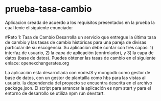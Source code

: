 # prueba-tasa-cambio
 
 Aplicacion creada de acuerdo a los requisitos presentados en la prueba la cual tenie el siguiente enunciado:

#Reto 1: Tasa de Cambio Desarrolla un servicio que entregue la última tasa de cambio y las tasas de cambio históricas para una pareja de divisas particular de su escogencia. Su aplicación debe contar con tres capas: 1) interfaz de usuario, 2) la capa de aplicación (controlador), y 3) la capa de datos (base de datos). Puedes obtener las tasas de cambio en el siguiente enlace: openexchangerates.org

La aplicación esta desarrollada con nodeJS y mongodb como gestor de base de datos, con un gestor de plantailla como hbs para las vistas al usuario. la dependencia del proyecto se encuentra descrita en el archivo package.json. El script para arrancar la aplicación es npm start y para el entorno de desarrollo se utiliza npm run devstart.

